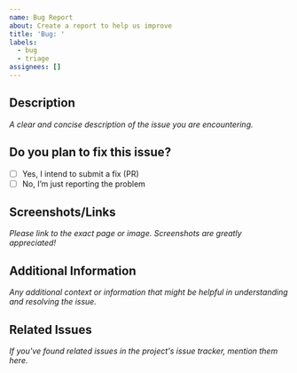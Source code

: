 ```yaml
---
name: Bug Report
about: Create a report to help us improve
title: 'Bug: '
labels:
  - bug
  - triage
assignees: []
---
```


## Description

*A clear and concise description of the issue you are encountering.*

## Do you plan to fix this issue?

- [ ] Yes, I intend to submit a fix (PR)
- [ ] No, I’m just reporting the problem

## Screenshots/Links

*Please link to the exact page or image. Screenshots are greatly appreciated!*

## Additional Information

*Any additional context or information that might be helpful in understanding and resolving the issue.*

## Related Issues

*If you've found related issues in the project's issue tracker, mention them here.*
